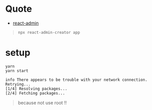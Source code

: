 # Quote

- [react-admin](https://github.com/yezihaohao/react-admin)

> `npx react-admin-creator app`

# setup

    yarn
    yarn start

```
info There appears to be trouble with your network connection. Retrying...
[1/4] Resolving packages...
[2/4] Fetching packages...
```
> because not use root !!
